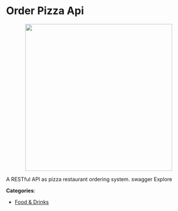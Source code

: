 # Order Pizza Api
<p align="center">
    <img width="400" src="https://raw.githubusercontent.com/apis-list/apis-list/apis/order-pizza-api/logo_256x256.png" />
</p>

A RESTful API as pizza restaurant ordering system. swagger Explore



**Categories**:
- [Food & Drinks](https://github.com/apis-list/apis-list#food-and-drinks)



